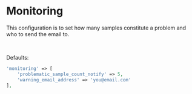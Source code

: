 # Monitoring
This configuration is to set how many samples constitute a problem and who to send the email to.

<br/>

Defaults:
```php
'monitoring' => [
    'problematic_sample_count_notify' => 5,
    'warning_email_address' => 'you@email.com'
],
```